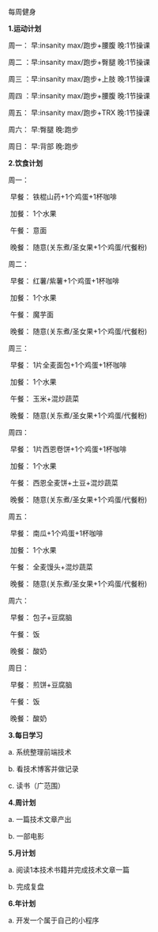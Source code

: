 每周健身



**1.运动计划**

周一： 早:insanity max/跑步+腰腹			晚:1节操课

周二 ：早:insanity max/跑步+臀腿			 晚:1节操课

周三 ：早:insanity max/跑步+上肢             晚:1节操课

周四 ：早:insanity max/跑步+腰腹	  	   晚:1节操课

周五： 早:insanity max/跑步+TRX	    	  晚:1节操课

周六： 早:臀腿									  晚:跑步

周日： 早:背部				 					 晚:跑步



**2.饮食计划**

周一：

​		早餐：	铁棍山药+1个鸡蛋+1杯咖啡

​		加餐：	1个水果

​		午餐：	意面

​		晚餐：	随意(关东煮/圣女果+1个鸡蛋/代餐粉)

周二：

​		早餐：	红薯/紫薯+1个鸡蛋+1杯咖啡

​		加餐：	1个水果

​		午餐：	魔芋面

​		晚餐：	随意(关东煮/圣女果+1个鸡蛋/代餐粉)

周三：

​		早餐：	1片全麦面包+1个鸡蛋+1杯咖啡

​		加餐：	1个水果

​		午餐：	玉米+混炒蔬菜

​		晚餐：	随意(关东煮/圣女果+1个鸡蛋/代餐粉)

周四：

​		早餐：	1片西恩卷饼+1个鸡蛋+1杯咖啡

​		加餐：	1个水果

​		午餐：	西恩全麦饼+土豆+混炒蔬菜

​		晚餐：	随意(关东煮/圣女果+1个鸡蛋/代餐粉)

周五：

​		早餐：	南瓜+1个鸡蛋+1杯咖啡

​		加餐：	1个水果

​		午餐：	全麦馒头+混炒蔬菜

​		晚餐：	随意(关东煮/圣女果+1个鸡蛋/代餐粉)

周六：

​		早餐：	包子+豆腐脑	

​		午餐：	饭

​		晚餐：	酸奶

周日：

​		早餐：	煎饼+豆腐脑

​		午餐：	饭

​		晚餐：	酸奶



**3.每日学习**

a. 系统整理前端技术

b. 看技术博客并做记录

c. 读书（广范围）



**4.周计划**

a. 一篇技术文章产出

b. 一部电影



**5.月计划**

a. 阅读1本技术书籍并完成技术文章一篇

b. 完成复盘



**6.年计划**

a. 开发一个属于自己的小程序




